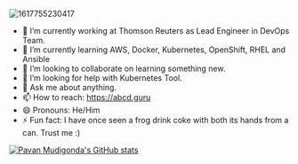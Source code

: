 ![1617755230417](https://user-images.githubusercontent.com/29324338/126084298-e1f09662-3686-4cf7-92ac-3b29cd0e3f88.jpg)

- 🔭 I’m currently working at Thomson Reuters as Lead Engineer in DevOps Team.
- 🌱 I’m currently learning  AWS, Docker, Kubernetes, OpenShift, RHEL and Ansible
- 👯 I’m looking to collaborate on learning something new.
- 🤔 I’m looking for help with Kubernetes Tool.
- 💬 Ask me about anything.
- 📫 How to reach: https://abcd.guru
- 😄 Pronouns: He/Him
- ⚡ Fun fact: I have once seen a frog drink coke with both its hands from a can. Trust me :)


[![Pavan Mudigonda's GitHub stats](https://github-readme-stats.vercel.app/api?username=mnpawan)](https://github.com/mnpawan/github-readme-stats)




